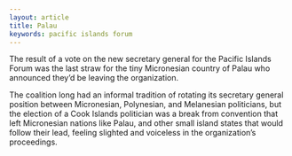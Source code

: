 ```yaml
---
layout: article
title: Palau
keywords: pacific islands forum
---
```


The result of a vote on the new secretary general for the Pacific Islands Forum was the last straw for the tiny Micronesian country of Palau who announced they’d be leaving the organization.

The coalition long had an informal tradition of rotating its secretary general position between Micronesian, Polynesian, and Melanesian politicians, but the election of a Cook Islands politician was a break from convention that left Micronesian nations like Palau, and other small island states that would follow their lead, feeling slighted and voiceless in the organization’s proceedings.

